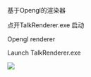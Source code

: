基于Opengl的渲染器

点开TalkRenderer.exe 启动

Opengl renderer

Launch TalkRenderer.exe

![](https://cdn.jsdelivr.net/gh/MatouSakura/blog-img/202109172317710.jpg)
